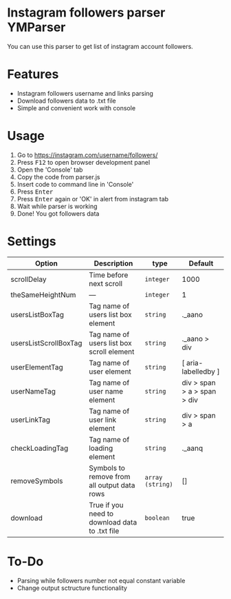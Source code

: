 # Instagram followers parser YMParser

You can use this parser to get list of instagram account followers.

# Features

- Instagram followers username and links parsing
- Download followers data to .txt file
- Simple and convenient work with console

# Usage

1. Go to https://instagram.com/username/followers/
2. Press <kbd>F12</kbd> to open browser development panel
3. Open the 'Console' tab
4. Copy the code from parser.js
5. Insert code to command line in 'Console'
6. Press <kbd>Enter</kbd>
7. Press <kbd>Enter</kbd> again or 'OK' in alert from instagram tab
8. Wait while parser is working
9. Done! You got followers data

# Settings

| Option | Description | type | Default |
| --- | --- | --- | --- |
| scrollDelay | Time before next scroll | `integer` | 1000 |
| theSameHeightNum | — | `integer` | 1 |
| usersListBoxTag | Tag name of users list box element | `string` | ._aano |
| usersListScrollBoxTag | Tag name of users list box scroll element | `string` | ._aano > div |
| userElementTag | Tag name of user element | `string` | [ aria-labelledby ] |
| userNameTag | Tag name of user name element | `string` | div > span > a > span > div |
| userLinkTag | Tag name of user link element | `string` | div > span > a |
| checkLoadingTag | Tag name of loading element | `string` | ._aanq |
| removeSymbols | Symbols to remove from all output data rows | `array (string)` | [] |
| download | True if you need to download data to .txt file | `boolean` | true |

# To-Do

- Parsing while followers number not equal constant variable
- Change output sctructure functionality
